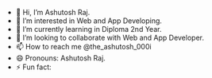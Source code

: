 - 👋 Hi, I’m Ashutosh Raj.
- 👀 I’m interested in Web and App Developing.
- 🌱 I’m currently learning in Diploma 2nd Year.
- 💞️ I’m looking to collaborate with Web and App Developer.
- 📫 How to reach me @the_ashutosh_000i
- 😄 Pronouns: Ashutosh Raj.
- ⚡ Fun fact: 

<!---
AshutoshRaj/AshutoshRaj is a ✨ special ✨ repository because its `README.md` (this file) appears on your GitHub profile.
You can click the Preview link to take a look at your changes.
--->
